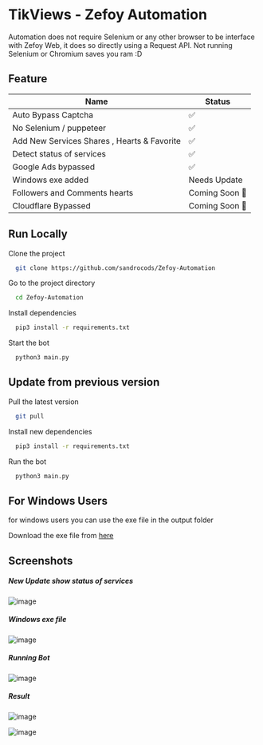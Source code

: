 
# TikViews - Zefoy Automation

Automation does not require Selenium or any other browser to be interface with Zefoy Web, it does so directly using a Request API. Not running Selenium or Chromium saves you ram :D

## Feature

| Name                                        | Status         |
|---------------------------------------------|----------------|
| Auto Bypass Captcha                         | ✅              |
| No Selenium / puppeteer                     | ✅              |
| Add New Services Shares , Hearts & Favorite | ✅              |
 | Detect status of services                   | ✅              |
 | Google Ads bypassed                         | ✅              |
 | Windows exe added                           | Needs Update   |
 | Followers and Comments hearts               | Coming Soon 🚀 |
 | Cloudflare Bypassed                         | Coming Soon 🚀 |


## Run Locally

Clone the project

```bash
  git clone https://github.com/sandrocods/Zefoy-Automation
```

Go to the project directory

```bash
  cd Zefoy-Automation
```

Install dependencies

```bash
  pip3 install -r requirements.txt
```

Start the bot

```bash
  python3 main.py
```

## Update from previous version

Pull the latest version

```bash
  git pull
```

Install new dependencies

``` bash
  pip3 install -r requirements.txt
```

Run the bot

```bash
  python3 main.py
```

## For Windows Users
for windows users you can use the exe file in the output folder

Download the exe file from [here](https://github.com/sandrocods/Zefoy-Automation/blob/master/output/Zefoy%20Automation%20for%20Windows.exe)


## Screenshots

##### New Update show status of services
![image](https://user-images.githubusercontent.com/59155826/198283383-f5d7e498-75e0-4022-9f50-c306effe06a5.png)

##### Windows exe file
![image](https://user-images.githubusercontent.com/59155826/198288637-2d2c4e0c-0833-44a9-92fa-21030284d669.png)

##### Running Bot
![image](https://user-images.githubusercontent.com/59155826/199298149-c7fba786-9a99-4871-91dc-73f158af3b03.png)

##### Result 
![image](https://user-images.githubusercontent.com/59155826/190060159-ac0c94de-d39a-4077-a4cf-09869d06456e.png)

![image](https://user-images.githubusercontent.com/59155826/198283698-68c04774-070e-47e8-9d58-1cf708502a07.png)

